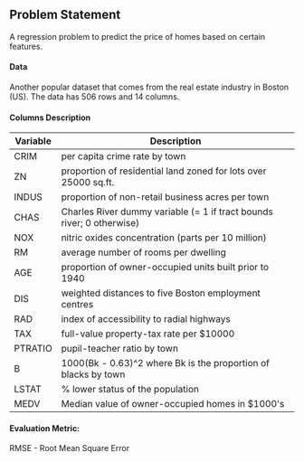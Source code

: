 ## Problem Statement
A regression problem to predict the price of homes based on certain features.
 
#### Data 
Another popular dataset that comes from the real estate industry in Boston (US). The data has 506 rows and 14 columns. 

#### Columns Description
| Variable | Description |
|--------------|------------------|
| CRIM |  per capita crime rate by town |
| ZN |  proportion of residential land zoned for lots over 25000 sq.ft. |
| INDUS | proportion of non-retail business acres per town |
| CHAS |  Charles River dummy variable (= 1 if tract bounds river; 0 otherwise) |
| NOX | nitric oxides concentration (parts per 10 million) |
| RM |  average number of rooms per dwelling |
| AGE | proportion of owner-occupied units built prior to 1940 |
| DIS | weighted distances to five Boston employment centres |
| RAD | index of accessibility to radial highways |
| TAX | full-value property-tax rate per $10000 |
| PTRATIO | pupil-teacher ratio by town |
| B | 1000(Bk - 0.63)^2 where Bk is the proportion of blacks by town |
| LSTAT | % lower status of the population |
| MEDV |  Median value of owner-occupied homes in $1000's |

#### Evaluation Metric:
RMSE - Root Mean Square Error
